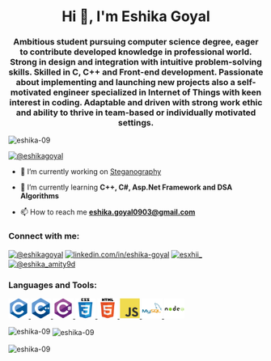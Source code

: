 <h1 align="center">Hi 👋, I'm Eshika Goyal</h1>
<h3 align="center">Ambitious student pursuing computer science degree, eager to contribute developed knowledge in professional world. Strong in design and integration with intuitive problem-solving skills. Skilled in C, C++ and Front-end development. Passionate about implementing and launching new projects also a self-motivated engineer specialized in Internet of Things with keen interest in coding. Adaptable and driven with strong work ethic and ability to thrive in team-based or individually motivated settings.</h3>

<p align="left"> <img src="https://komarev.com/ghpvc/?username=eshika-09&label=Profile%20views&color=0e75b6&style=flat" alt="eshika-09" /> </p>

<p align="left"> <a href="https://twitter.com/@eshikagoyal" target="blank"><img src="https://img.shields.io/twitter/follow/@eshikagoyal?logo=twitter&style=for-the-badge" alt="@eshikagoyal" /></a> </p>

- 🔭 I’m currently working on [Steganography](https://github.com/eshika-09/Steganography-Web-application)

- 🌱 I’m currently learning **C++, C#, Asp.Net Framework and DSA Algorithms**

- 📫 How to reach me **eshika.goyal0903@gmail.com**

<h3 align="left">Connect with me:</h3>
<p align="left">
<a href="https://twitter.com/@eshikagoyal" target="blank"><img align="center" src="https://raw.githubusercontent.com/rahuldkjain/github-profile-readme-generator/master/src/images/icons/Social/twitter.svg" alt="@eshikagoyal" height="30" width="40" /></a>
<a href="https://linkedin.com/in/linkedin.com/in/eshika-goyal" target="blank"><img align="center" src="https://raw.githubusercontent.com/rahuldkjain/github-profile-readme-generator/master/src/images/icons/Social/linked-in-alt.svg" alt="linkedin.com/in/eshika-goyal" height="30" width="40" /></a>
<a href="https://instagram.com/esxhii_" target="blank"><img align="center" src="https://raw.githubusercontent.com/rahuldkjain/github-profile-readme-generator/master/src/images/icons/Social/instagram.svg" alt="esxhii_" height="30" width="40" /></a>
<a href="https://www.hackerrank.com/@eshika_amity9d" target="blank"><img align="center" src="https://raw.githubusercontent.com/rahuldkjain/github-profile-readme-generator/master/src/images/icons/Social/hackerrank.svg" alt="@eshika_amity9d" height="30" width="40" /></a>
</p>

<h3 align="left">Languages and Tools:</h3>
<p align="left"> <a href="https://www.cprogramming.com/" target="_blank" rel="noreferrer"> <img src="https://raw.githubusercontent.com/devicons/devicon/master/icons/c/c-original.svg" alt="c" width="40" height="40"/> </a> <a href="https://www.w3schools.com/cpp/" target="_blank" rel="noreferrer"> <img src="https://raw.githubusercontent.com/devicons/devicon/master/icons/cplusplus/cplusplus-original.svg" alt="cplusplus" width="40" height="40"/> </a> <a href="https://www.w3schools.com/cs/" target="_blank" rel="noreferrer"> <img src="https://raw.githubusercontent.com/devicons/devicon/master/icons/csharp/csharp-original.svg" alt="csharp" width="40" height="40"/> </a> <a href="https://www.w3schools.com/css/" target="_blank" rel="noreferrer"> <img src="https://raw.githubusercontent.com/devicons/devicon/master/icons/css3/css3-original-wordmark.svg" alt="css3" width="40" height="40"/> </a> <a href="https://www.w3.org/html/" target="_blank" rel="noreferrer"> <img src="https://raw.githubusercontent.com/devicons/devicon/master/icons/html5/html5-original-wordmark.svg" alt="html5" width="40" height="40"/> </a> <a href="https://developer.mozilla.org/en-US/docs/Web/JavaScript" target="_blank" rel="noreferrer"> <img src="https://raw.githubusercontent.com/devicons/devicon/master/icons/javascript/javascript-original.svg" alt="javascript" width="40" height="40"/> </a> <a href="https://www.mysql.com/" target="_blank" rel="noreferrer"> <img src="https://raw.githubusercontent.com/devicons/devicon/master/icons/mysql/mysql-original-wordmark.svg" alt="mysql" width="40" height="40"/> </a> <a href="https://nodejs.org" target="_blank" rel="noreferrer"> <img src="https://raw.githubusercontent.com/devicons/devicon/master/icons/nodejs/nodejs-original-wordmark.svg" alt="nodejs" width="40" height="40"/> </a> </p>

<p><img align="left" src="https://github-readme-stats.vercel.app/api/top-langs?username=eshika-09&show_icons=true&locale=en&layout=compact" alt="eshika-09" /></p>

<p>&nbsp;<img align="center" src="https://github-readme-stats.vercel.app/api?username=eshika-09&show_icons=true&locale=en" alt="eshika-09" /></p>

<p><img align="center" src="https://github-readme-streak-stats.herokuapp.com/?user=eshika-09&" alt="eshika-09" /></p>
